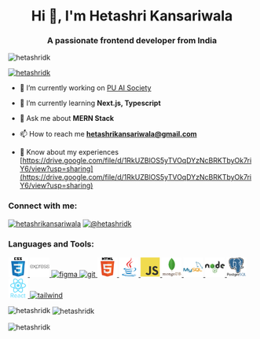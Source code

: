 <h1 align="center">Hi 👋, I'm Hetashri Kansariwala</h1>
<h3 align="center">A passionate frontend developer from India</h3>

<p align="left"> <img src="https://komarev.com/ghpvc/?username=hetashridk&label=Profile%20views&color=0e75b6&style=flat" alt="hetashridk" /> </p>

<p align="left"> <a href="https://github.com/ryo-ma/github-profile-trophy"><img src="https://github-profile-trophy.vercel.app/?username=hetashridk" alt="hetashridk" /></a> </p>

- 🔭 I’m currently working on [PU AI Society](https://puaiso.paruluniversity.ac.in)

- 🌱 I’m currently learning **Next.js, Typescript**

- 💬 Ask me about **MERN Stack**

- 📫 How to reach me **hetashrikansariwala@gmail.com**

- 📄 Know about my experiences [https://drive.google.com/file/d/1RkUZBlOS5yTVOqDYzNcBRKTbyOk7riY6/view?usp=sharing](https://drive.google.com/file/d/1RkUZBlOS5yTVOqDYzNcBRKTbyOk7riY6/view?usp=sharing)

<h3 align="left">Connect with me:</h3>
<p align="left">
<a href="https://linkedin.com/in/hetashrikansariwala" target="blank"><img align="center" src="https://raw.githubusercontent.com/rahuldkjain/github-profile-readme-generator/master/src/images/icons/Social/linked-in-alt.svg" alt="hetashrikansariwala" height="30" width="40" /></a>
<a href="https://hashnode.com/@hetashridk" target="blank"><img align="center" src="https://raw.githubusercontent.com/rahuldkjain/github-profile-readme-generator/master/src/images/icons/Social/hashnode.svg" alt="@hetashridk" height="30" width="40" /></a>
</p>

<h3 align="left">Languages and Tools:</h3>
<p align="left"> <a href="https://www.w3schools.com/css/" target="_blank" rel="noreferrer"> <img src="https://raw.githubusercontent.com/devicons/devicon/master/icons/css3/css3-original-wordmark.svg" alt="css3" width="40" height="40"/> </a> <a href="https://expressjs.com" target="_blank" rel="noreferrer"> <img src="https://raw.githubusercontent.com/devicons/devicon/master/icons/express/express-original-wordmark.svg" alt="express" width="40" height="40"/> </a> <a href="https://www.figma.com/" target="_blank" rel="noreferrer"> <img src="https://www.vectorlogo.zone/logos/figma/figma-icon.svg" alt="figma" width="40" height="40"/> </a> <a href="https://git-scm.com/" target="_blank" rel="noreferrer"> <img src="https://www.vectorlogo.zone/logos/git-scm/git-scm-icon.svg" alt="git" width="40" height="40"/> </a> <a href="https://www.w3.org/html/" target="_blank" rel="noreferrer"> <img src="https://raw.githubusercontent.com/devicons/devicon/master/icons/html5/html5-original-wordmark.svg" alt="html5" width="40" height="40"/> </a> <a href="https://www.java.com" target="_blank" rel="noreferrer"> <img src="https://raw.githubusercontent.com/devicons/devicon/master/icons/java/java-original.svg" alt="java" width="40" height="40"/> </a> <a href="https://developer.mozilla.org/en-US/docs/Web/JavaScript" target="_blank" rel="noreferrer"> <img src="https://raw.githubusercontent.com/devicons/devicon/master/icons/javascript/javascript-original.svg" alt="javascript" width="40" height="40"/> </a> <a href="https://www.mongodb.com/" target="_blank" rel="noreferrer"> <img src="https://raw.githubusercontent.com/devicons/devicon/master/icons/mongodb/mongodb-original-wordmark.svg" alt="mongodb" width="40" height="40"/> </a> <a href="https://www.mysql.com/" target="_blank" rel="noreferrer"> <img src="https://raw.githubusercontent.com/devicons/devicon/master/icons/mysql/mysql-original-wordmark.svg" alt="mysql" width="40" height="40"/> </a> <a href="https://nodejs.org" target="_blank" rel="noreferrer"> <img src="https://raw.githubusercontent.com/devicons/devicon/master/icons/nodejs/nodejs-original-wordmark.svg" alt="nodejs" width="40" height="40"/> </a> <a href="https://www.postgresql.org" target="_blank" rel="noreferrer"> <img src="https://raw.githubusercontent.com/devicons/devicon/master/icons/postgresql/postgresql-original-wordmark.svg" alt="postgresql" width="40" height="40"/> </a> <a href="https://reactjs.org/" target="_blank" rel="noreferrer"> <img src="https://raw.githubusercontent.com/devicons/devicon/master/icons/react/react-original-wordmark.svg" alt="react" width="40" height="40"/> </a> <a href="https://tailwindcss.com/" target="_blank" rel="noreferrer"> <img src="https://www.vectorlogo.zone/logos/tailwindcss/tailwindcss-icon.svg" alt="tailwind" width="40" height="40"/> </a> </p>

<p><img align="left" src="https://github-readme-stats.vercel.app/api/top-langs?username=hetashridk&show_icons=true&locale=en&layout=compact" alt="hetashridk" /></p>

<p>&nbsp;<img align="center" src="https://github-readme-stats.vercel.app/api?username=hetashridk&show_icons=true&locale=en" alt="hetashridk" /></p>

<p><img align="center" src="https://github-readme-streak-stats.herokuapp.com/?user=hetashridk&" alt="hetashridk" /></p>

